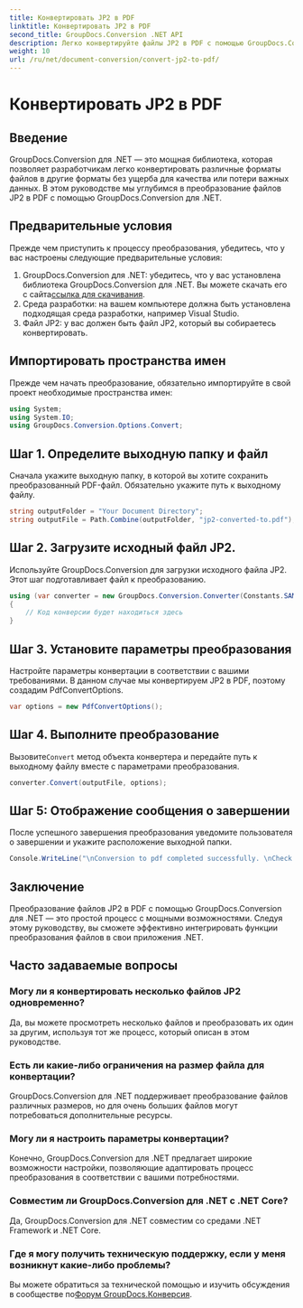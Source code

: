 ```yaml
---
title: Конвертировать JP2 в PDF
linktitle: Конвертировать JP2 в PDF
second_title: GroupDocs.Conversion .NET API
description: Легко конвертируйте файлы JP2 в PDF с помощью GroupDocs.Conversion для .NET. Следуйте нашему пошаговому руководству для бесшовной интеграции.
weight: 10
url: /ru/net/document-conversion/convert-jp2-to-pdf/
---
```


# Конвертировать JP2 в PDF

## Введение
GroupDocs.Conversion для .NET — это мощная библиотека, которая позволяет разработчикам легко конвертировать различные форматы файлов в другие форматы без ущерба для качества или потери важных данных. В этом руководстве мы углубимся в преобразование файлов JP2 в PDF с помощью GroupDocs.Conversion для .NET. 
## Предварительные условия
Прежде чем приступить к процессу преобразования, убедитесь, что у вас настроены следующие предварительные условия:
1.  GroupDocs.Conversion для .NET: убедитесь, что у вас установлена библиотека GroupDocs.Conversion для .NET. Вы можете скачать его с сайта[ссылка для скачивания](https://releases.groupdocs.com/conversion/net/).
2. Среда разработки: на вашем компьютере должна быть установлена подходящая среда разработки, например Visual Studio.
3. Файл JP2: у вас должен быть файл JP2, который вы собираетесь конвертировать.

## Импортировать пространства имен
Прежде чем начать преобразование, обязательно импортируйте в свой проект необходимые пространства имен:
```csharp
using System;
using System.IO;
using GroupDocs.Conversion.Options.Convert;
```

## Шаг 1. Определите выходную папку и файл
Сначала укажите выходную папку, в которой вы хотите сохранить преобразованный PDF-файл. Обязательно укажите путь к выходному файлу.
```csharp
string outputFolder = "Your Document Directory";
string outputFile = Path.Combine(outputFolder, "jp2-converted-to.pdf");
```
## Шаг 2. Загрузите исходный файл JP2.
Используйте GroupDocs.Conversion для загрузки исходного файла JP2. Этот шаг подготавливает файл к преобразованию.
```csharp
using (var converter = new GroupDocs.Conversion.Converter(Constants.SAMPLE_JP2))
{
    // Код конверсии будет находиться здесь
}
```
## Шаг 3. Установите параметры преобразования
Настройте параметры конвертации в соответствии с вашими требованиями. В данном случае мы конвертируем JP2 в PDF, поэтому создадим PdfConvertOptions.
```csharp
var options = new PdfConvertOptions();
```
## Шаг 4. Выполните преобразование
 Вызовите`Convert` метод объекта конвертера и передайте путь к выходному файлу вместе с параметрами преобразования.
```csharp
converter.Convert(outputFile, options);
```
## Шаг 5: Отображение сообщения о завершении
После успешного завершения преобразования уведомите пользователя о завершении и укажите расположение выходной папки.
```csharp
Console.WriteLine("\nConversion to pdf completed successfully. \nCheck output in {0}", outputFolder);
```

## Заключение
Преобразование файлов JP2 в PDF с помощью GroupDocs.Conversion для .NET — это простой процесс с мощными возможностями. Следуя этому руководству, вы сможете эффективно интегрировать функции преобразования файлов в свои приложения .NET.
## Часто задаваемые вопросы
### Могу ли я конвертировать несколько файлов JP2 одновременно?
Да, вы можете просмотреть несколько файлов и преобразовать их один за другим, используя тот же процесс, который описан в этом руководстве.
### Есть ли какие-либо ограничения на размер файла для конвертации?
GroupDocs.Conversion для .NET поддерживает преобразование файлов различных размеров, но для очень больших файлов могут потребоваться дополнительные ресурсы.
### Могу ли я настроить параметры конвертации?
Конечно, GroupDocs.Conversion для .NET предлагает широкие возможности настройки, позволяющие адаптировать процесс преобразования в соответствии с вашими потребностями.
### Совместим ли GroupDocs.Conversion для .NET с .NET Core?
Да, GroupDocs.Conversion для .NET совместим со средами .NET Framework и .NET Core.
### Где я могу получить техническую поддержку, если у меня возникнут какие-либо проблемы?
 Вы можете обратиться за технической помощью и изучить обсуждения в сообществе по[Форум GroupDocs.Конверсия](https://forum.groupdocs.com/c/conversion/11).